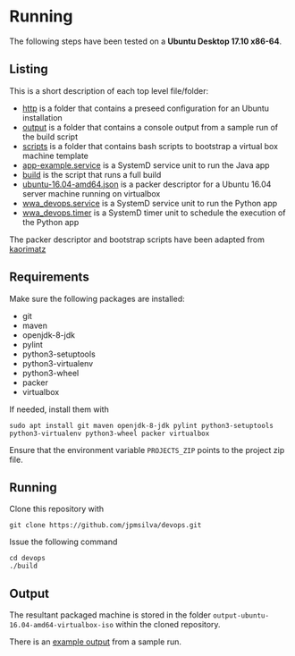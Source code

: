 # Running

The following steps have been tested on a __Ubuntu Desktop 17.10 x86-64__.

## Listing

This is a short description of each top level file/folder:

* [http](http) is a folder that contains a preseed configuration for an Ubuntu installation
* [output](output) is a folder that contains a console output from a sample run of the build script
* [scripts](scripts) is a folder that contains bash scripts to bootstrap a virtual box machine template
* [app-example.service](app-example.service) is a SystemD service unit to run the Java app
* [build](build) is the script that runs a full build
* [ubuntu-16.04-amd64.json](ubuntu-16.04-amd64.json) is a packer descriptor for a Ubuntu 16.04 server machine
running on virtualbox
* [wwa_devops.service](wwa_devops.service) is a SystemD service unit to run the Python app
* [wwa_devops.timer](wwa_devops.timer) is a SystemD timer unit to schedule the execution of the Python app

The packer descriptor and bootstrap scripts have been adapted from [kaorimatz](https://github.com/kaorimatz/packer-templates)

## Requirements

Make sure the following packages are installed:

* git
* maven
* openjdk-8-jdk
* pylint
* python3-setuptools
* python3-virtualenv
* python3-wheel
* packer
* virtualbox

If needed, install them with

```
sudo apt install git maven openjdk-8-jdk pylint python3-setuptools python3-virtualenv python3-wheel packer virtualbox
```

Ensure that the environment variable `PROJECTS_ZIP` points to the project zip file.

## Running

Clone this repository with
```
git clone https://github.com/jpmsilva/devops.git
```
Issue the following command

```
cd devops
./build
```

## Output

The resultant packaged machine is stored in the folder ```output-ubuntu-16.04-amd64-virtualbox-iso``` within
the cloned repository.

There is an [example output](output/out.log) from a sample run.
